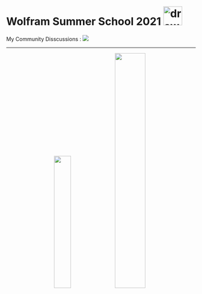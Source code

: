# Wolfram Summer School 2021 <span><img src="https://github.com/amandewatnitrr/amandewatnitrr/blob/main/imgs/wolfram-language.svg" alt="drawing" width="50"/></span>

My Community Disscussions : <a href="https://community.wolfram.com/web/amandewatnitrr?p_p_id=user_WAR_userportlet&tabs1=Discussions"  target="_blank">
<img src="https://img.shields.io/badge/Wolfram-DD1100?style=for-the-badge&logo=Wolfram&logoColor=white"></a><br>
<hr>
<p align=center><span>
<img src="https://github.com/amandewatnitrr/Wolfram/blob/main/Wolfram%20Summer%20Shcool%202021/imgs/PPT%20NFT.png" width="30%">
  <img src="https://github.com/amandewatnitrr/Wolfram/blob/main/Wolfram%20Summer%20Shcool%202021/imgs/NFT%20Certificate.png" width="40%"></span>
</p>

